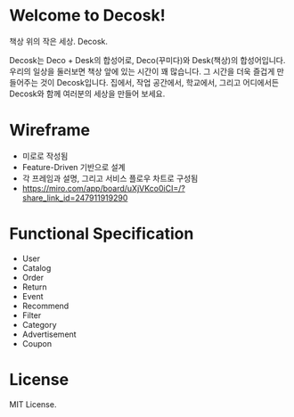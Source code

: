 # Welcome to Decosk!

책상 위의 작은 세상. Decosk.

Decosk는 Deco + Desk의 합성어로, Deco(꾸미다)와 Desk(책상)의 합성어입니다.
우리의 일상을 둘러보면 책상 앞에 있는 시간이 꽤 많습니다. 그 시간을 더욱 즐겁게 만들어주는 것이 Decosk입니다.
집에서, 작업 공간에서, 학교에서, 그리고 어디에서든 Decosk와 함께 여러분의 세상을 만들어 보세요.

# Wireframe

- 미로로 작성됨
- Feature-Driven 기반으로 설계
- 각 프레임과 설명, 그리고 서비스 플로우 차트로 구성됨
- https://miro.com/app/board/uXjVKco0iCI=/?share_link_id=247911919290 

# Functional Specification

- User
- Catalog
- Order
- Return
- Event
- Recommend
- Filter
- Category
- Advertisement
- Coupon

# License

MIT License.
